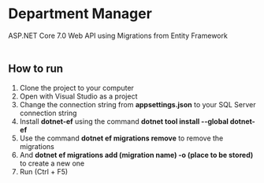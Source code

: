 # Department Manager
ASP.NET Core 7.0 Web API using Migrations from Entity Framework<br><br>


## How to run
1. Clone the project to your computer
2. Open with Visual Studio as a project
3. Change the connection string from __appsettings.json__ to your SQL Server connection string
4. Install __dotnet-ef__ using the command __dotnet tool install --global dotnet-ef__
5. Use the command __dotnet ef migrations remove__ to remove the migrations 
6. And __dotnet ef migrations add (migration name) -o (place to be stored)__ to create a new one
6. Run (Ctrl + F5)
